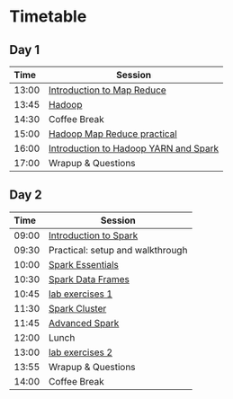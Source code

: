 # Timetable
## Day 1

| Time | Session |
| :--- | ------------- |
| 13:00 | [Introduction to Map Reduce](prace_presentations/Hadoop-1.pdf) |
| 13:45 | [Hadoop](prace_presentations/Hadoop-2.pdf)|
| 14:30 | Coffee Break |
| 15:00 | [Hadoop Map Reduce practical](../Hadoop/Setup-Hadoop-Cirrus.md) |
| 16:00 | [Introduction to Hadoop YARN and Spark](prace_presentations/Hadoop-3.pdf) |
| 17:00 | Wrapup & Questions |


## Day 2

| Time | Session |
| :--- | ------------- |
| 09:00 | [Introduction to Spark](Spark_Introduction.pdf)|
| 09:30 | Practical: setup and walkthrough |
| 10:00 | [Spark Essentials](Spark_Essentials.pdf)|
| 10:30 | [Spark Data Frames](Spark_DataFrames.pdf) |
| 10:45 | [lab exercises 1](../lab_exercises/lab1_basics.ipynb) |
| 11:30 | [Spark Cluster](Spark_Cluster.pdf) |
| 11:45 | [Advanced Spark](Spark_Advanced.pdf) |
| 12:00 | Lunch |
| 13:00 | [lab exercises 2](../lab_exercises/lab2_1_dataframes.ipynb)  |
| 13:55 | Wrapup & Questions |
| 14:00 | Coffee Break |

